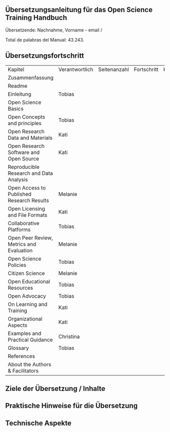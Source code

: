 ## Übersetzungsanleitung für das Open Science Training Handbuch


Übersetzende: 
Nachnahme, Vorname - email / 



Total de palabras del Manual: 43.243. 

## Übersetzungsfortschritt

<table>
  <tr>
    <td>Kapitel</td>
    <td>Verantwortlich</td>
    <td>Seitenanzahl</td>
    <td>Fortschritt</td>
    <td>Korrektur</td>
  </tr>
 <tr>
    <td>Zusammenfassung</td>
    <td></td>
    <td></td>
    <td></td>
    <td></td>
  </tr>
 <tr>
    <td>Readme</td>
    <td></td>
    <td></td>
    <td></td>
    <td></td>
  </tr>
  <tr>
    <td>Einleitung</td>
    <td>Tobias</td>
    <td></td>
    <td></td>
    <td></td>
  </tr>
  <tr>
    <td>Open Science Basics</td>
    <td></td>
    <td></td>
    <td></td>
    <td></td>
  </tr>
  <tr>
    <td>Open Concepts and principles</td>
    <td>Tobias</td>
    <td></td>
    <td></td>
    <td></td>
  </tr>
  <tr>
    <td>Open Research Data and Materials</td>
    <td>Kati</td>
    <td></td>
    <td></td>
    <td></td>
  </tr>
  <tr>
    <td>Open Research Software and Open Source</td>
    <td>Kati</td>
    <td></td>
    <td></td>
    <td></td>
  </tr>
  <tr>
    <td>Reproducible Research and Data Analysis</td>
    <td></td>
    <td></td>
    <td></td>
    <td></td>
  </tr>
  <tr>
    <td>Open Access to Published Research Results</td>
    <td>Melanie</td>
    <td></td>
    <td></td>
    <td></td>
  </tr>
  <tr>
    <td>Open Licensing and File Formats</td>
    <td>Kati</td>
    <td></td>
    <td></td>
    <td></td>
  </tr>
  <tr>
    <td>Collaborative Platforms</td>
    <td>Tobias</td>
    <td></td>
    <td></td>
    <td></td>
    </tr>
  <tr>
    <td>Open Peer Review, Metrics and Evaluation</td>
    <td>Melanie</td>
    <td></td>
    <td></td>
    <td></td>
  </tr>
  <tr>
    <td>Open Science Policies</td>
    <td>Tobias</td>
    <td></td>
    <td></td>
    <td></td>
  </tr>
  <tr>
    <td>Citizen Science</td>
    <td>Melanie</td>
    <td></td>
    <td></td>
    <td></td>
  </tr>
  <tr>
    <td>Open Educational Resources</td>
    <td>Tobias</td>
    <td></td>
    <td></td>
    <td></td>
  </tr>
  <tr>
    <td>Open Advocacy</td>
    <td>Tobias</td>
    <td></td>
    <td></td>
    <td></td>
  </tr>
  <tr>
    <td>On Learning and Training</td>
    <td>Kati</td>
    <td></td>
    <td></td>
    <td></td>
  </tr>
  <tr>
    <td>Organizational Aspects</td>
    <td>Kati</td>
    <td></td>
    <td></td>
    <td></td>
  </tr>
  <tr>
    <td>Examples and Practical Guidance</td>
    <td>Christina</td>
    <td></td>
    <td></td>
    <td></td>
  </tr>
  <tr>
    <td>Glossary</td>
    <td>Tobias</td>
    <td></td>
    <td></td>
    <td></td>
  </tr>
  <tr>
    <td>References</td>
    <td></td>
    <td></td>
    <td></td>
    <td></td>
  </tr>
  <tr>
    <td>About the Authors & Facilitators</td>
    <td></td>
    <td></td>
    <td></td>
    <td></td>
  </tr>

</table>

## Ziele der Übersetzung / Inhalte


## Praktische Hinweise für die Übersetzung

## Technische Aspekte



